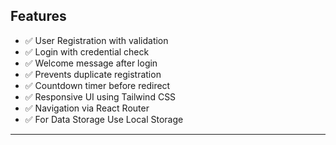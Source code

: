 ## Features

- ✅ User Registration with validation
- ✅ Login with credential check
- ✅ Welcome message after login
- ✅ Prevents duplicate registration
- ✅ Countdown timer before redirect
- ✅ Responsive UI using Tailwind CSS
- ✅ Navigation via React Router
- ✅ For Data Storage Use Local Storage

---
